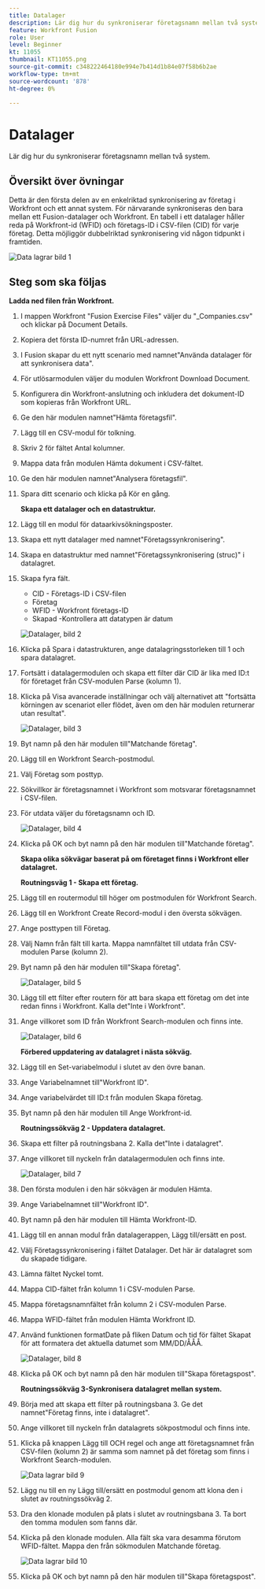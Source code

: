 ```yaml
---
title: Datalager
description: Lär dig hur du synkroniserar företagsnamn mellan två system. (Ska innehålla mellan 60 och 160 tecken, men är 59 tecken)
feature: Workfront Fusion
role: User
level: Beginner
kt: 11055
thumbnail: KT11055.png
source-git-commit: c348222464180e994e7b414d1b84e07f58b6b2ae
workflow-type: tm+mt
source-wordcount: '878'
ht-degree: 0%

---
```



# Datalager

Lär dig hur du synkroniserar företagsnamn mellan två system.

## Översikt över övningar

Detta är den första delen av en enkelriktad synkronisering av företag i Workfront och ett annat system. För närvarande synkroniseras den bara mellan ett Fusion-datalager och Workfront. En tabell i ett datalager håller reda på Workfront-id (WFID) och företags-ID i CSV-filen (CID) för varje företag. Detta möjliggör dubbelriktad synkronisering vid någon tidpunkt i framtiden.

![Data lagrar bild 1](../12-exercises/assets/data-stores-walkthrough-1.png)

## Steg som ska följas

**Ladda ned filen från Workfront.**

1. I mappen Workfront &quot;Fusion Exercise Files&quot; väljer du &quot;_Companies.csv&quot; och klickar på Document Details.
1. Kopiera det första ID-numret från URL-adressen.
1. I Fusion skapar du ett nytt scenario med namnet&quot;Använda datalager för att synkronisera data&quot;.
1. För utlösarmodulen väljer du modulen Workfront Download Document.
1. Konfigurera din Workfront-anslutning och inkludera det dokument-ID som kopieras från Workfront URL.
1. Ge den här modulen namnet&quot;Hämta företagsfil&quot;.
1. Lägg till en CSV-modul för tolkning.
1. Skriv 2 för fältet Antal kolumner.
1. Mappa data från modulen Hämta dokument i CSV-fältet.
1. Ge den här modulen namnet&quot;Analysera företagsfil&quot;.
1. Spara ditt scenario och klicka på Kör en gång.

   **Skapa ett datalager och en datastruktur.**

1. Lägg till en modul för dataarkivsökningsposter.
1. Skapa ett nytt datalager med namnet&quot;Företagssynkronisering&quot;.
1. Skapa en datastruktur med namnet&quot;Företagssynkronisering (struc)&quot; i datalagret.
1. Skapa fyra fält.

   + CID - Företags-ID i CSV-filen
   + Företag
   + WFID - Workfront företags-ID
   + Skapad -Kontrollera att datatypen är datum

   ![Datalager, bild 2](../12-exercises/assets/data-stores-walkthrough-2.png)

1. Klicka på Spara i datastrukturen, ange datalagringsstorleken till 1 och spara datalagret.
1. Fortsätt i datalagermodulen och skapa ett filter där CID är lika med ID:t för företaget från CSV-modulen Parse (kolumn 1).
1. Klicka på Visa avancerade inställningar och välj alternativet att &quot;fortsätta körningen av scenariot eller flödet, även om den här modulen returnerar utan resultat&quot;.

   ![Datalager, bild 3](../12-exercises/assets/data-stores-walkthrough-3.png)

1. Byt namn på den här modulen till&quot;Matchande företag&quot;.
1. Lägg till en Workfront Search-postmodul.
1. Välj Företag som posttyp.
1. Sökvillkor är företagsnamnet i Workfront som motsvarar företagsnamnet i CSV-filen.
1. För utdata väljer du företagsnamn och ID.

   ![Datalager, bild 4](../12-exercises/assets/data-stores-walkthrough-4.png)

1. Klicka på OK och byt namn på den här modulen till&quot;Matchande företag&quot;.

   **Skapa olika sökvägar baserat på om företaget finns i Workfront eller datalagret.**

   **Routningsväg 1 - Skapa ett företag.**

1. Lägg till en routermodul till höger om postmodulen för Workfront Search.
1. Lägg till en Workfront Create Record-modul i den översta sökvägen.
1. Ange posttypen till Företag.
1. Välj Namn från fält till karta. Mappa namnfältet till utdata från CSV-modulen Parse (kolumn 2).
1. Byt namn på den här modulen till&quot;Skapa företag&quot;.

   ![Datalager, bild 5](../12-exercises/assets/data-stores-walkthrough-5.png)

1. Lägg till ett filter efter routern för att bara skapa ett företag om det inte redan finns i Workfront. Kalla det&quot;Inte i Workfront&quot;.
1. Ange villkoret som ID från Workfront Search-modulen och finns inte.

   ![Datalager, bild 6](../12-exercises/assets/data-stores-walkthrough-6.png)

   **Förbered uppdatering av datalagret i nästa sökväg.**

1. Lägg till en Set-variabelmodul i slutet av den övre banan.
1. Ange Variabelnamnet till&quot;Workfront ID&quot;.
1. Ange variabelvärdet till ID:t från modulen Skapa företag.
1. Byt namn på den här modulen till Ange Workfront-id.

   **Routningssökväg 2 - Uppdatera datalagret.**

1. Skapa ett filter på routningsbana 2. Kalla det&quot;Inte i datalagret&quot;.

1. Ange villkoret till nyckeln från datalagermodulen och finns inte.

   ![Datalager, bild 7](../12-exercises/assets/data-stores-walkthrough-7.png)

1. Den första modulen i den här sökvägen är modulen Hämta.
1. Ange Variabelnamnet till&quot;Workfront ID&quot;.
1. Byt namn på den här modulen till Hämta Workfront-ID.
1. Lägg till en annan modul från datalagerappen, Lägg till/ersätt en post.
1. Välj Företagssynkronisering i fältet Datalager. Det här är datalagret som du skapade tidigare.
1. Lämna fältet Nyckel tomt.
1. Mappa CID-fältet från kolumn 1 i CSV-modulen Parse.
1. Mappa företagsnamnfältet från kolumn 2 i CSV-modulen Parse.
1. Mappa WFID-fältet från modulen Hämta Workfront ID.
1. Använd funktionen formatDate på fliken Datum och tid för fältet Skapat för att formatera det aktuella datumet som MM/DD/ÅÅÅ.

   ![Datalager, bild 8](../12-exercises/assets/data-stores-walkthrough-8.png)

1. Klicka på OK och byt namn på den här modulen till&quot;Skapa företagspost&quot;.

   **Routningssökväg 3-Synkronisera datalagret mellan system.**

1. Börja med att skapa ett filter på routningsbana 3. Ge det namnet&quot;Företag finns, inte i datalagret&quot;.
1. Ange villkoret till nyckeln från datalagrets sökpostmodul och finns inte.
1. Klicka på knappen Lägg till OCH regel och ange att företagsnamnet från CSV-filen (kolumn 2) är samma som namnet på det företag som finns i Workfront Search-modulen.

   ![Data lagrar bild 9](../12-exercises/assets/data-stores-walkthrough-9.png)

1. Lägg nu till en ny Lägg till/ersätt en postmodul genom att klona den i slutet av routningssökväg 2.
1. Dra den klonade modulen på plats i slutet av routningsbana 3. Ta bort den tomma modulen som fanns där.
1. Klicka på den klonade modulen. Alla fält ska vara desamma förutom WFID-fältet. Mappa den från sökmodulen Matchande företag.

   ![Data lagrar bild 10](../12-exercises/assets/data-stores-walkthrough-10.png)

1. Klicka på OK och byt namn på den här modulen till&quot;Skapa företagspost&quot;.
